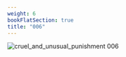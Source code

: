 ```yaml
---
weight: 6
bookFlatSection: true
title: "006"
---
```


![cruel_and_unusual_punishment 006 ](../../jpg/cup_006.jpg)


